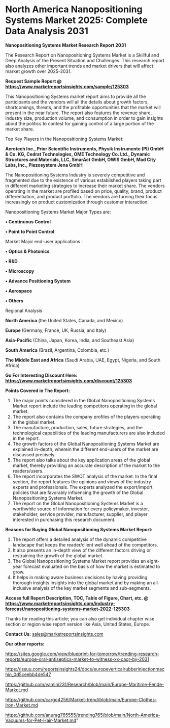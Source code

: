 # North America Nanopositioning Systems Market 2025: Complete Data Analysis 2031

<strong>Nanopositioning Systems Market Research Report 2031</strong>

The Research Report on Nanopositioning Systems Market is a Skillful and Deep Analysis of the Present Situation and Challenges. This research report also analyzes other important trends and market drivers that will affect market growth over 2025-2031.

<strong>Request Sample Report @ <a href=https://www.marketreportsinsights.com/sample/125303>https://www.marketreportsinsights.com/sample/125303</a></strong>

This Nanopositioning Systems market report aims to provide all the participants and the vendors will all the details about growth factors, shortcomings, threats, and the profitable opportunities that the market will present in the near future. The report also features the revenue share, industry size, production volume, and consumption in order to gain insights about the politics to contest for gaining control of a large portion of the market share.

Top Key Players in the Nanopositioning Systems Market:

<strong>Aerotech Inc., Prior Scientific Instruments, Physik Instrumente (PI) GmbH & Co. KG, Cedrat Technologies, OME Technology Co. Ltd., Dynamic Structures and Materials, LLC, SmarAct GmbH, OWIS GmbH, Mad City Labs, Inc., Piezosystem Jena GmbH</strong>

The Nanopositioning Systems Industry is severely competitive and fragmented due to the existence of various established players taking part in different marketing strategies to increase their market share. The vendors operating in the market are profiled based on price, quality, brand, product differentiation, and product portfolio. The vendors are turning their focus increasingly on product customization through customer interaction.

Nanopositioning Systems Market Major Types are:

<strong>• Continuous Control

• Point to Point Control</strong>

Market Major end-user applications :

<strong>• Optics & Photonics

• R&D

• Microscopy

• Advance Positioning System

• Aerospace

• Others</strong>

Regional Analysis

</u><strong><b>North America</b></strong> (the United States, Canada, and Mexico)

<strong><b>Europe </b></strong>(Germany, France, UK, Russia, and Italy)

<strong><b>Asia-Pacific</b></strong> (China, Japan, Korea, India, and Southeast Asia)

<strong><b>South America</b></strong> (Brazil, Argentina, Colombia, etc.)

<strong><b>The Middle East and Africa</b></strong> (Saudi Arabia, UAE, Egypt, Nigeria, and South Africa)

<strong>Go For Interesting Discount Here: <a href=https://www.marketreportsinsights.com/discount/125303>https://www.marketreportsinsights.com/discount/125303</a></strong>

<strong>Points Covered in The Report:</strong>
<ol>
  <li>The major points considered in the Global Nanopositioning Systems Market report include the leading competitors operating in the global market.</li>
  <li>The report also contains the company profiles of the players operating in the global market.</li>
  <li>The manufacture, production, sales, future strategies, and the technological capabilities of the leading manufacturers are also included in the report.</li>
  <li>The growth factors of the Global Nanopositioning Systems Market are explained in-depth, wherein the different end-users of the market are discussed precisely.</li>
  <li>The report also talks about the key application areas of the global market, thereby providing an accurate description of the market to the readers/users.</li>
  <li>The report incorporates the SWOT analysis of the market. In the final section, the report features the opinions and views of the industry experts and professionals. The experts analyzed the export/import policies that are favorably influencing the growth of the Global Nanopositioning Systems Market.</li>
  <li>The report on the Global Nanopositioning Systems Market is a worthwhile source of information for every policymaker, investor, stakeholder, service provider, manufacturer, supplier, and player interested in purchasing this research document.</li>
</ol>
<strong>Reasons for Buying Global Nanopositioning Systems Market Report:</strong>

<ol>
  <li>The report offers a detailed analysis of the dynamic competitive landscape that keeps the reader/client well ahead of the competitors.</li>
  <li>It also presents an in-depth view of the different factors driving or restraining the growth of the global market.</li>
  <li>The Global Nanopositioning Systems Market report provides an eight-year forecast evaluated on the basis of how the market is estimated to grow.</li>
  <li>It helps in making aware business decisions by having providing thorough insights insights into the global market and by making an all-inclusive analysis of the key market segments and sub-segments.</li>
</ol>
<strong>Access full Report Description, TOC, Table of Figure, Chart, etc. @ <a href=https://www.marketreportsinsights.com/industry-forecast/nanopositioning-systems-market-2022-125303>https://www.marketreportsinsights.com/industry-forecast/nanopositioning-systems-market-2022-125303</a></strong>


Thanks for reading this article; you can also get individual chapter wise section or region wise report version like Asia, United States, Europe.

<strong>Contact Us:</strong>
sales@marketreportsinsights.com

<strong>Our other reports:</strong>

<a href=https://sites.google.com/view/blueprint-for-tomorrow/trending-research-reports/europe-oral-antiseptics-market-to-witness-xx-cagr-by-2031>https://sites.google.com/view/blueprint-for-tomorrow/trending-research-reports/europe-oral-antiseptics-market-to-witness-xx-cagr-by-2031</a>

<a href=https://issuu.com/reportsinsights24/docs/europeverticalrubberinjectionmachin_0d5ceebb4de547>https://issuu.com/reportsinsights24/docs/europeverticalrubberinjectionmachin_0d5ceebb4de547</a>

<a href=https://github.com/yamini231/Research/blob/main/Europe-Maritime-Fende-Market.md>https://github.com/yamini231/Research/blob/main/Europe-Maritime-Fende-Market.md</a>

<a href=https://github.com/cargo4256/Market-trend/blob/main/Europe-Clothes-Iron-Market.md>https://github.com/cargo4256/Market-trend/blob/main/Europe-Clothes-Iron-Market.md</a>

<a href=https://github.com/anurag765555/trending765/blob/main/North-America-Vacuums-for-Pet-Hair-Market.md>https://github.com/anurag765555/trending765/blob/main/North-America-Vacuums-for-Pet-Hair-Market.md</a>"
